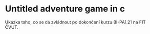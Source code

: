 # Untitled adventure game in c
Ukázka toho, co se dá zvládnout po dokončení kurzu BI-PA1.21 na FIT ČVUT.
